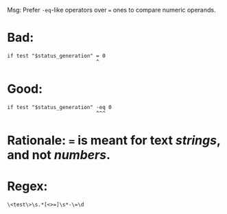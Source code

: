 Msg: Prefer `-eq`-like operators over `=` ones to compare numeric operands.

# Bad:

    if test "$status_generation" = 0
                                 ^

# Good:

    if test "$status_generation" -eq 0
                                 ^^^

# Rationale: `=` is meant for text *strings*, and not *numbers*.

# Regex:

    \<test\>\s.*[<>=]\s*-\=\d
